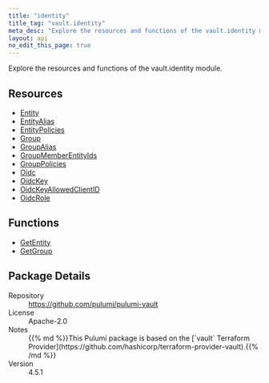 ```yaml
---
title: "identity"
title_tag: "vault.identity"
meta_desc: "Explore the resources and functions of the vault.identity module."
layout: api
no_edit_this_page: true
---
```


<!-- WARNING: this file was generated by Pulumi Docs Generator. -->
<!-- Do not edit by hand unless you're certain you know what you are doing! -->

Explore the resources and functions of the vault.identity module.

<h2 id="resources">Resources</h2>
<ul class="api">
    <li><a href="entity" title="Entity"><span class="symbol resource"></span>Entity</a></li>
    <li><a href="entityalias" title="EntityAlias"><span class="symbol resource"></span>EntityAlias</a></li>
    <li><a href="entitypolicies" title="EntityPolicies"><span class="symbol resource"></span>EntityPolicies</a></li>
    <li><a href="group" title="Group"><span class="symbol resource"></span>Group</a></li>
    <li><a href="groupalias" title="GroupAlias"><span class="symbol resource"></span>GroupAlias</a></li>
    <li><a href="groupmemberentityids" title="GroupMemberEntityIds"><span class="symbol resource"></span>GroupMemberEntityIds</a></li>
    <li><a href="grouppolicies" title="GroupPolicies"><span class="symbol resource"></span>GroupPolicies</a></li>
    <li><a href="oidc" title="Oidc"><span class="symbol resource"></span>Oidc</a></li>
    <li><a href="oidckey" title="OidcKey"><span class="symbol resource"></span>OidcKey</a></li>
    <li><a href="oidckeyallowedclientid" title="OidcKeyAllowedClientID"><span class="symbol resource"></span>OidcKeyAllowedClientID</a></li>
    <li><a href="oidcrole" title="OidcRole"><span class="symbol resource"></span>OidcRole</a></li>
</ul>

<h2 id="functions">Functions</h2>
<ul class="api">
    <li><a href="getentity" title="GetEntity"><span class="symbol function"></span>GetEntity</a></li>
    <li><a href="getgroup" title="GetGroup"><span class="symbol function"></span>GetGroup</a></li>
</ul>

<h2 id="package-details">Package Details</h2>
<dl class="package-details">
	<dt>Repository</dt>
	<dd><a href="https://github.com/pulumi/pulumi-vault">https://github.com/pulumi/pulumi-vault</a></dd>
	<dt>License</dt>
	<dd>Apache-2.0</dd>
	<dt>Notes</dt>
	<dd>{{% md %}}This Pulumi package is based on the [`vault` Terraform Provider](https://github.com/hashicorp/terraform-provider-vault).{{% /md %}}</dd>
	<dt>Version</dt>
	<dd>4.5.1</dd>
</dl>


